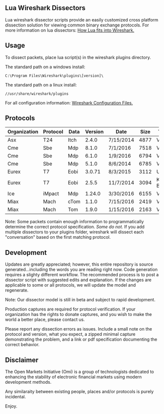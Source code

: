 ## Lua Wireshark Dissectors

Lua wireshark dissector scripts provide an easily customized cross platform dissection solution for viewing common binary exchange protocols. For more information on lua dissectors: [How Lua fits into Wireshark.](https://wiki.wireshark.org/Lua#How_Lua_fits_into_Wireshark "Wireshark's Lua Documentation")

## Usage

To dissect packets, place lua script(s) in the wireshark plugins directory.

The standard path on a windows install:

```
C:\Program Files\Wireshark\plugins\[version]\
```
The standard path on a linux install:

```
//usr/share/wireshark/plugins
```
For all configuration information: [Wireshark Configuration Files.](https://www.wireshark.org/docs/wsug_html_chunked/ChAppFilesConfigurationSection.html "Wireshark Files Configuration Documentation")
## Protocols

|Organization | Protocol | Data | Version | Date | Size | Testing|
|--- | --- | --- | --- | --- | --- | ---|
|Asx | T24 | Itch | 2.4.0 | 7/15/2014 | 4877 | Verified|
|Cme | Sbe | Mdp | 8.1.0 | 7/1/2016 | 7518 | Verified|
|Cme | Sbe | Mdp | 6.1.0 | 1/9/2016 | 6794 | Verified|
|Cme | Sbe | Mdp | 5.1.0 | 8/6/2014 | 6785 | Verified|
|Eurex | T7 | Eobi | 3.0.71 | 8/3/2015 | 3112 | Untested|
|Eurex | T7 | Eobi | 2.5.5 | 11/7/2014 | 3094 | Known Bug|
|Ice | iMpact | Mdp | 1.24.0 | 3/30/2016 | 6155 | Verified|
|Miax | Mach | cTom | 1.1.0 | 7/15/2016 | 2419 | Verified|
|Miax | Mach | Tom | 1.9.0 | 1/15/2016 | 2163 | Verified|

Note: Some packets contain enough information to programmatically determine the correct protocol specification.  *Some do not.*  If you add multiple dissectors to your plugins folder, wireshark will dissect each "conversation" based on the first matching protocol.

## Development

Updates are greatly appreciated; however, this entire repository is source generated...including the words you are reading right now. Code generation requires a slighty different workflow.  The recommended process is to post a dissector script with suggested edits and explanation.  If the changes are applicable to some or all protocols, we will update the model and regenerate.

Note: Our dissector model is still in beta and subject to rapid development.


Production captures are required for protocol verification.  If your organization has the rights to donate captures, and you wish to make the world a better place, please contact us.

Please report any dissection errors as issues.  Include a small note on the protocol and version, what you expect, a zipped minimal capture demonstrating the problem, and a link or pdf specification documenting the correct behavior. 

## Disclaimer

The Open Markets Initiative (Omi) is a group of technologists dedicated to enhancing the stability of electronic financial markets using modern development methods.

Any similaraity between existing people, places and/or protocols is purely incidental.

Enjoy.

